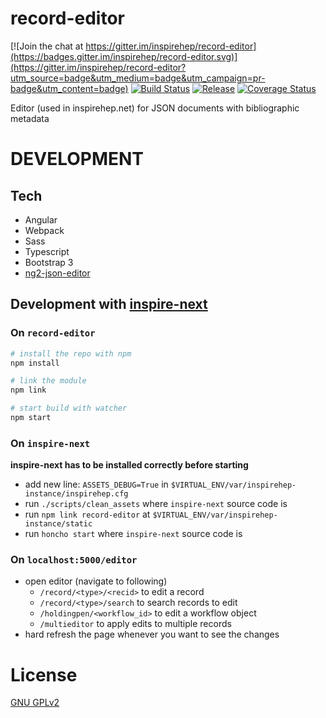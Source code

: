 # record-editor

[![Join the chat at https://gitter.im/inspirehep/record-editor](https://badges.gitter.im/inspirehep/record-editor.svg)](https://gitter.im/inspirehep/record-editor?utm_source=badge&utm_medium=badge&utm_campaign=pr-badge&utm_content=badge)
[![Build Status](https://img.shields.io/travis/inveniosoftware/invenio-search-js.svg)](https://travis-ci.org/inspirehep/record-editor)
[![Release](https://img.shields.io/github/tag/inspirehep/record-editor.svg)](https://github.com/inspirehep/record-editor/releases)
[![Coverage Status](https://coveralls.io/repos/github/inspirehep/record-editor/badge.svg)](https://coveralls.io/github/inspirehep/record-editor)


Editor (used in inspirehep.net) for JSON documents with bibliographic metadata

# DEVELOPMENT

## Tech

* Angular
* Webpack
* Sass
* Typescript
* Bootstrap 3
* [ng2-json-editor](https://github.com/inveniosoftware-contrib/ng2-json-editor)

## Development with [inspire-next](https://github.com/inspirehep/inspire-next)


### On `record-editor`

```bash
# install the repo with npm
npm install

# link the module
npm link

# start build with watcher
npm start
```

### On `inspire-next`
__inspire-next has to be installed correctly before starting__

- add new line: `ASSETS_DEBUG=True` in `$VIRTUAL_ENV/var/inspirehep-instance/inspirehep.cfg`
- run `./scripts/clean_assets` where `inspire-next` source code is
- run `npm link record-editor` at `$VIRTUAL_ENV/var/inspirehep-instance/static`
- run `honcho start` where `inspire-next` source code is

### On `localhost:5000/editor`

- open editor (navigate to following)
  - `/record/<type>/<recid>` to edit a record
  - `/record/<type>/search` to search records to edit
  - `/holdingpen/<workflow_id>` to edit a workflow object
  - `/multieditor` to apply edits to multiple records
- hard refresh the page whenever you want to see the changes


# License
 [GNU GPLv2](/LICENSE)
